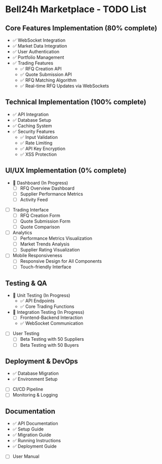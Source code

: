 # Bell24h Marketplace - TODO List

## Core Features Implementation (80% complete)
- ✅ WebSocket Integration
- ✅ Market Data Integration
- ✅ User Authentication
- ✅ Portfolio Management
- ✅ Trading Features
  - ✅ RFQ Creation API
  - ✅ Quote Submission API
  - ✅ RFQ Matching Algorithm
  - ✅ Real-time RFQ Updates via WebSockets

## Technical Implementation (100% complete)
- ✅ API Integration
- ✅ Database Setup
- ✅ Caching System
- ✅ Security Features
  - ✅ Input Validation
  - ✅ Rate Limiting
  - ✅ API Key Encryption
  - ✅ XSS Protection

## UI/UX Implementation (0% complete)
- 🔄 Dashboard (In Progress)
  - [ ] RFQ Overview Dashboard
  - [ ] Supplier Performance Metrics
  - [ ] Activity Feed
- [ ] Trading Interface
  - [ ] RFQ Creation Form
  - [ ] Quote Submission Form
  - [ ] Quote Comparison
- [ ] Analytics
  - [ ] Performance Metrics Visualization
  - [ ] Market Trends Analysis
  - [ ] Supplier Rating Visualization
- [ ] Mobile Responsiveness
  - [ ] Responsive Design for All Components
  - [ ] Touch-friendly Interface

## Testing & QA
- 🔄 Unit Testing (In Progress)
  - ✅ API Endpoints
  - ✅ Core Trading Functions
- 🔄 Integration Testing (In Progress)
  - [ ] Frontend-Backend Interaction
  - ✅ WebSocket Communication
- [ ] User Testing
  - [ ] Beta Testing with 50 Suppliers
  - [ ] Beta Testing with 50 Buyers

## Deployment & DevOps
- ✅ Database Migration
- ✅ Environment Setup
- [ ] CI/CD Pipeline
- [ ] Monitoring & Logging

## Documentation
- ✅ API Documentation
- ✅ Setup Guide
- ✅ Migration Guide
- ✅ Running Instructions
- ✅ Deployment Guide
- [ ] User Manual